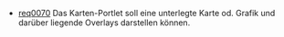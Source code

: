 * [req0070](https://github.com/PolitAktiv/politaktiv-requirements/tree/master/de/requirements/req0070.md) Das Karten-Portlet soll eine unterlegte Karte od. Grafik und darüber liegende Overlays darstellen können.